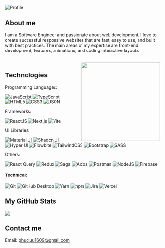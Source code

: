 ![Profile](https://github.com/hphuc1609/hphuc1609/assets/50391243/c0d02451-5f10-45ed-8aae-84ef7813d293)

## About me
<p>I am a Software Engineer and passionate about web development. I love to create successful responsive websites that are fast, easy to use, and built with best practices. The main areas of my expertise are front-end development, features, animations, and coding interactive layouts.</p>

<br/>

<img src="https://media2.giphy.com/media/qgQUggAC3Pfv687qPC/giphy.gif?cid=790b76118a4a3e9aff6b041e706accd77cfb7303948b4b1d&rid=giphy.gif&ct=g" align="right" width="256"/>

## Technologies
Programming Languages:

![JavaScript](https://img.shields.io/badge/JavaScript-%23323330.svg?style=flat-square&logo=javascript&logoColor=%23F7DF1E)
![TypeScript](https://img.shields.io/badge/TypeScript-%233178C6.svg?style=flat-square&logo=typescript&logoColor=white)
![HTML5](https://img.shields.io/badge/HTML5-%23E34F26.svg?style=flat-square&logo=html5&logoColor=white)
![CSS3](https://img.shields.io/badge/CSS3-%231572B6.svg?style=flat-square&logo=css3&logoColor=white)
![JSON](https://img.shields.io/badge/JSON-%23E34F26.svg?style=flat-square&logo=json&logoColor=white)

Frameworks:

![ReactJS](https://img.shields.io/badge/ReactJS-%23323330.svg?style=flat-square&logo=react&logoColor=%2361DAFB)
![Next.js](https://img.shields.io/badge/NextJS-%23323330.svg?style=flat-square&logo=next.js&logoColor=%2361DAFB)
![Vite](https://img.shields.io/badge/Vite-%232C3E50.svg?style=flat-square&logo=vite&logoColor=white)

UI Libraries:

![Material UI](https://img.shields.io/badge/Mui-2F58CD.svg?style=flat-square&logo=mui&logoColor=%2361DAFB)
![Shadcn UI](https://img.shields.io/badge/Shadcn_UI-2C3E50.svg?style=flat-square)
![Hyper UI](https://img.shields.io/badge/Hyper_UI-3498db.svg?style=flat-square&logo=hyper&logoColor=white)
![Flowbite](https://img.shields.io/badge/Flowbite-ff7f50.svg?style=flat-square&logo=flowbite&logoColor=white)
![TailwindCSS](https://img.shields.io/badge/Tailwindcss-%2338B2AC.svg?style=flat-square&logo=tailwind-css&logoColor=white)
![Bootstrap](https://img.shields.io/badge/Bootstrap-8E2DE2.svg?style=flat-square&logo=bootstrap&logoColor=white)
![SASS](https://img.shields.io/badge/SASS-hotpink.svg?style=flat-square&logo=SASS&logoColor=white)

Others:

![React Query](https://img.shields.io/badge/React_Query-%23FF4154.svg?style=flat-square&logo=react&logoColor=white)
![Redux](https://img.shields.io/badge/Redux-%23764ABC.svg?style=flat-square&logo=redux&logoColor=white)
![Saga](https://img.shields.io/badge/Saga-333.svg?style=flat-square&logo=redux-saga&logoColor=white)
![Axios](https://img.shields.io/badge/Axios-%23000000.svg?style=flat-square&logo=axios&logoColor=white)
![Postman](https://img.shields.io/badge/Postman-%23FF6C37.svg?style=flat-square&logo=postman&logoColor=white)
![NodeJS](https://img.shields.io/badge/Node.js-6DA55F.svg?style=flat-square&logo=node.js&logoColor=white)
![Firebase](https://img.shields.io/badge/Firebase-%23FFCA28.svg?style=flat-square&logo=firebase&logoColor=black)

#### Technical:
![Git](https://img.shields.io/badge/-Git-%23F05032?style=flat-square&logo=git&logoColor=%23ffffff)
![GitHub Desktop](https://img.shields.io/badge/GitHub_Desktop-181717.svg?style=flat-square&logo=github&logoColor=white)
![Yarn](https://img.shields.io/badge/Yarn-2C8EBB.svg?style=flat-square&logo=yarn&logoColor=white)
![npm](https://img.shields.io/badge/npm-CB3837.svg?style=flat-square&logo=npm&logoColor=white)
![Jira](https://img.shields.io/badge/Jira-%230A0D4D.svg?style=flat-square&logo=jira&logoColor=white)
![Vercel](https://img.shields.io/badge/Vercel-%23000000.svg?style=flat-square&logo=vercel&logoColor=white)

## My GitHub Stats
<img src="https://github-readme-stats.vercel.app/api?username=hphuc1609&show_icons=true&theme=radical&title_color=8E2DE2&text_color=fff&icon_color=8E2DE2"/>

## Contact me
<p>Email: <a href="mailto:phucluu1609@gmail.com">phucluu1609@gmail.com</a></p>

